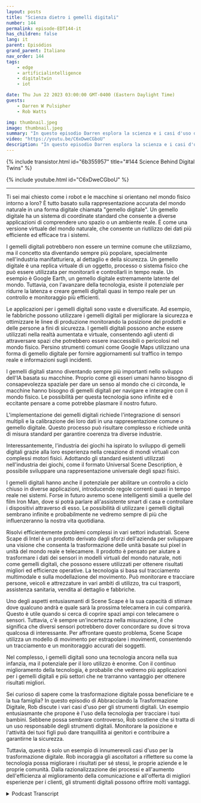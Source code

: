 ```yaml
---
layout: posts
title: "Scienza dietro i gemelli digitali"
number: 144
permalink: episode-EDT144-it
has_children: false
lang: it
parent: Episódios
grand_parent: Italiano
nav_order: 144
tags:
    - edge
    - artificialintelligence
    - digitaltwin
    - iot

date: Thu Jun 22 2023 03:00:00 GMT-0400 (Eastern Daylight Time)
guests:
    - Darren W Pulsipher
    - Rob Watts

img: thumbnail.jpeg
image: thumbnail.jpeg
summary: "In questo episodio Darren esplora la scienza e i casi d'uso della tecnologia dei gemelli digitali con l'architetto principale di ScheneScape di Intel."
video: "https://youtu.be/C6xDweCGboU"
description: "In questo episodio Darren esplora la scienza e i casi d'uso della tecnologia dei gemelli digitali con l'architetto principale di ScheneScape di Intel."
---
```


<div>
{% include transistor.html id="6b355957" title="#144 Science Behind Digital Twins" %}

{% include youtube.html id="C6xDweCGboU" %}
</div>

---

Ti sei mai chiesto come i robot e le macchine si orientano nel mondo fisico intorno a loro? È tutto basato sulla rappresentazione accurata del mondo naturale in una forma digitale chiamata "gemello digitale". Un gemello digitale ha un sistema di coordinate standard che consente a diverse applicazioni di comprendere uno spazio o un ambiente reale. È come una versione virtuale del mondo naturale, che consente un riutilizzo dei dati più efficiente ed efficace tra i sistemi.

I gemelli digitali potrebbero non essere un termine comune che utilizziamo, ma il concetto sta diventando sempre più popolare, specialmente nell'industria manifatturiera, al dettaglio e della sicurezza. Un gemello digitale è una replica virtuale di un oggetto, processo o sistema fisico che può essere utilizzata per monitorarli e controllarli in tempo reale. Un esempio è Google Earth, un gemello digitale estremamente latente del mondo. Tuttavia, con l'avanzare della tecnologia, esiste il potenziale per ridurre la latenza e creare gemelli digitali quasi in tempo reale per un controllo e monitoraggio più efficienti.

Le applicazioni per i gemelli digitali sono vaste e diversificate. Ad esempio, le fabbriche possono utilizzare i gemelli digitali per migliorare la sicurezza e ottimizzare le linee di produzione monitorando la posizione dei prodotti e delle persone a fini di sicurezza. I gemelli digitali possono anche essere utilizzati nella realtà aumentata e virtuale, consentendo agli utenti di attraversare spazi che potrebbero essere inaccessibili o pericolosi nel mondo fisico. Persino strumenti comuni come Google Maps utilizzano una forma di gemello digitale per fornire aggiornamenti sul traffico in tempo reale e informazioni sugli incidenti.

I gemelli digitali stanno diventando sempre più importanti nello sviluppo dell'IA basata su macchine. Proprio come gli esseri umani hanno bisogno di consapevolezza spaziale per dare un senso al mondo che ci circonda, le macchine hanno bisogno di gemelli digitali per navigare e interagire con il mondo fisico. Le possibilità per questa tecnologia sono infinite ed è eccitante pensare a come potrebbe plasmare il nostro futuro.

L'implementazione dei gemelli digitali richiede l'integrazione di sensori multipli e la calibrazione dei loro dati in una rappresentazione comune o gemello digitale. Questo processo può risultare complesso e richiede unità di misura standard per garantire coerenza tra diverse industrie.

Interessantemente, l'industria dei giochi ha ispirato lo sviluppo di gemelli digitali grazie alla loro esperienza nella creazione di mondi virtuali con complessi motori fisici. Adottando gli standard esistenti utilizzati nell'industria dei giochi, come il formato Universal Scene Description, è possibile sviluppare una rappresentazione universale degli spazi fisici.

I gemelli digitali hanno anche il potenziale per abilitare un controllo a ciclo chiuso in diverse applicazioni, introducendo regole correnti quasi in tempo reale nei sistemi. Forse in futuro avremo scene intelligenti simili a quelle del film Iron Man, dove si potrà parlare all'assistente smart di casa e controllare i dispositivi attraverso di esso. Le possibilità di utilizzare i gemelli digitali sembrano infinite e probabilmente ne vedremo sempre di più che influenzeranno la nostra vita quotidiana.

Risolvi efficientemente problemi complessi in vari settori industriali. Scene Scape di Intel è un prodotto derivato dagli sforzi dell'azienda per sviluppare una visione che consenta la trasformazione delle unità basate sui pixel in unità del mondo reale e telecamere. Il prodotto è pensato per aiutare a trasformare i dati dei sensori in modelli virtuali del mondo naturale, noti come gemelli digitali, che possono essere utilizzati per ottenere risultati migliori ed efficienze operative. La tecnologia si basa sul tracciamento multimodale e sulla modellazione del movimento. Può monitorare e tracciare persone, veicoli e attrezzature in vari ambiti di utilizzo, tra cui trasporti, assistenza sanitaria, vendita al dettaglio e fabbriche.

Uno degli aspetti entusiasmanti di Scene Scape è la sua capacità di stimare dove qualcuno andrà e quale sarà la prossima telecamera in cui comparirà. Questo è utile quando si cerca di coprire spazi ampi con telecamere o sensori. Tuttavia, c'è sempre un'incertezza nella misurazione, il che significa che diversi sensori potrebbero dover concordare su dove si trova qualcosa di interessante. Per affrontare questo problema, Scene Scape utilizza un modello di movimento per estrapolare i movimenti, consentendo un tracciamento e un monitoraggio accurati dei soggetti.

Nel complesso, i gemelli digitali sono una tecnologia ancora nella sua infanzia, ma il potenziale per il loro utilizzo è enorme. Con il continuo miglioramento della tecnologia, è probabile che vedremo più applicazioni per i gemelli digitali e più settori che ne trarranno vantaggio per ottenere risultati migliori.

Sei curioso di sapere come la trasformazione digitale possa beneficiare te e la tua famiglia? In questo episodio di Abbracciando la Trasformazione Digitale, Rob discute i vari casi d'uso per gli strumenti digitali. Un esempio entusiasmante che propone è l'uso della tecnologia per tracciare i tuoi bambini. Sebbene possa sembrare controverso, Rob sostiene che si tratta di un uso responsabile degli strumenti digitali. Monitorare la posizione e l'attività dei tuoi figli può dare tranquillità ai genitori e contribuire a garantirne la sicurezza.

Tuttavia, questo è solo un esempio di innumerevoli casi d'uso per la trasformazione digitale. Rob incoraggia gli ascoltatori a riflettere su come la tecnologia possa migliorare i risultati per sé stessi, le proprie aziende e le proprie comunità. Dalla razionalizzazione dei processi e all'aumento dell'efficienza al miglioramento della comunicazione e all'offerta di migliori esperienze per i clienti, gli strumenti digitali possono offrire molti vantaggi.



<details>
<summary> Podcast Transcript </summary>

<p></p>

</details>
